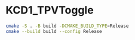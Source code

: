 # KCD1_TPVToggle

```bash
cmake -S . -B build -DCMAKE_BUILD_TYPE=Release
cmake --build build --config Release
```
